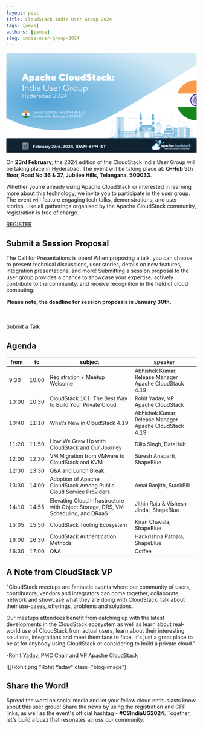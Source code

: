 ```yaml
---
layout: post
title: CloudStack India User Group 2024
tags: [news]
authors: [jamie]
slug: india-user-group-2024
---
```


[![](banner.jpg "CloudStack India User group 2024")](/blog/india-user-group-2024)

On <strong>23rd February</strong>, the 2024 edition of the CloudStack India User Group will be taking place in Hyderabad. The event will be taking place at: <strong>Q-Hub 5th floor, Road No 36 & 37, Jubilee Hills, Telangana, 500033</strong>.

Whether you're already using Apache CloudStack or interested in learning more about this technology, we invite you to participate in the user group. The event will feature engaging tech talks, demonstrations, and user stories. Like all gatherings organised by the Apache CloudStack community, registration is free of charge.

<a class="button button--primary button--lg" href="https://www.meetup.com/india-cloudstack-user-group/events/298324389/?isFirstPublish=true" target="_blank">REGISTER</a>
<br/>

## Submit a Session Proposal

The Call for Presentations is open! When proposing a talk, you can choose to present technical discussions, user stories, details on new features, integration presentations, and more! Submitting a session proposal to the user group provides a chance to showcase your expertise, actively contribute to the community, and receive recognition in the field of cloud computing.

<strong>Please note, the deadline for session proposals is January 30th.</strong>

<br/>
<br/>
<a class="button button--primary button--lg" href="https://docs.google.com/forms/d/1jqEGPG6Xf2MwR5_u0RKySkNOti-pzxvDYQBYkCAV6o0" target="_blank">Submit a Talk</a>
<br/>

<!-- truncate -->

## Agenda

|from|to|subject|speaker|
|-----|-----|-------------------|---------|
|9:30|10.00|Registration + Meetup Welcome|Abhishek Kumar, Release Manager Apache CloudStack 4.19|
|10:00|10:30|CloudStack 101: The Best Way to Build Your Private Cloud|Rohit Yadav, VP Apache CloudStack|
|10:40|11:10|What’s New in CloudStack 4.19|Abhishek Kumar, Release Manager Apache CloudStack 4.19|
|11:20|11:50|How We Grew Up with CloudStack and Our Journey|Dilip Singh, DataHub|
|12:00|12:30|VM Migration from VMware to CloudStack and KVM|Suresh Anaparti, ShapeBlue|
|12:30|13:30|Q&A and Lunch Break||
|13:30|14:00|Adoption of Apache CloudStack Among Public Cloud Service Providers|Amal Ranjith, StackBill|
|14:10|14:55|Elevating Cloud Infrastructure with Object Storage, DRS, VM Scheduling, and DRaaS|Jithin Raju & Vishesh Jindal, ShapeBlue|
|15:05|15:50|CloudStack Tooling Ecosystem|Kiran Chavala, ShapeBlue|
|16:00|16:30|CloudStack Authentication Methods|Harikrishna Patnala, ShapeBlue|
|16:30|17:00|Q&A | Coffee | Closing|


## A Note from CloudStack VP

<div className="row">
<div className="col col--9">


"CloudStack meetups are fantastic events where our community of users, contributors, vendors and integrators can come together, collaborate, network and showcase what they are doing with CloudStack, talk about their use-cases, offerings, problems and solutions.

Our meetups attendees benefit from catching up with the latest developments in the CloudStack ecosystem as well as learn about real-world use of CloudStack from actual users, learn about their interesting solutions, integrations and meet them face to face. It's just a great place to be at for anybody using CloudStack or considering to build a private cloud."

-<a href="https://www.linkedin.com/in/rohityadavcloud/">Rohit Yadav</a>, PMC Chair and VP Apache CloudStack

</div>
<div className="col col--3">

![](Rohit.png "Rohit Yadav" class="blog-image")

</div>
</div>

## Share the Word!

Spread the word on social media and let your fellow cloud enthusiasts know about this user group! Share the news by using the registration and CFP links, as well as the event's official hashtag - <strong>#CSIndiaUG2024</strong>. Together, let's build a buzz that resonates across our community.

